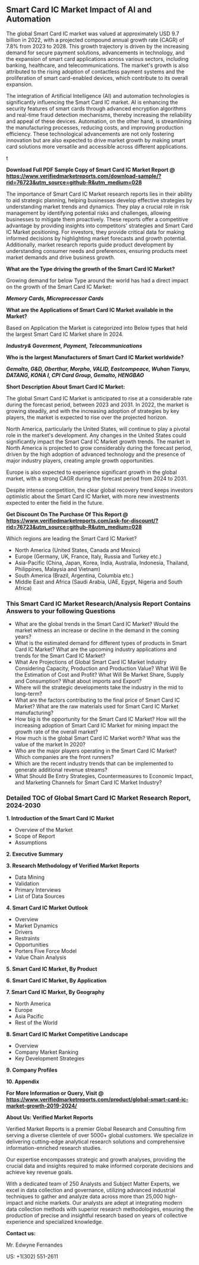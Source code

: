 <h2>Smart Card IC Market Impact of AI and Automation</h2><p>The global Smart Card IC market was valued at approximately USD 9.7 billion in 2022, with a projected compound annual growth rate (CAGR) of 7.8% from 2023 to 2028. This growth trajectory is driven by the increasing demand for secure payment solutions, advancements in technology, and the expansion of smart card applications across various sectors, including banking, healthcare, and telecommunications. The market's growth is also attributed to the rising adoption of contactless payment systems and the proliferation of smart card-enabled devices, which contribute to its overall expansion.</p><p>The integration of Artificial Intelligence (AI) and automation technologies is significantly influencing the Smart Card IC market. AI is enhancing the security features of smart cards through advanced encryption algorithms and real-time fraud detection mechanisms, thereby increasing the reliability and appeal of these devices. Automation, on the other hand, is streamlining the manufacturing processes, reducing costs, and improving production efficiency. These technological advancements are not only fostering innovation but are also expected to drive market growth by making smart card solutions more versatile and accessible across different applications.</p>t</p><p id="" class=""><strong>Download Full PDF Sample Copy of Smart Card IC Market Report @ <a href="https://www.verifiedmarketreports.com/download-sample/?rid=76723&utm_source=github-R&utm_medium=028" target="_blank">https://www.verifiedmarketreports.com/download-sample/?rid=76723&utm_source=github-R&utm_medium=028</a></strong></p><p>The importance of&nbsp;Smart Card IC Market research reports lies in their ability to aid strategic planning, helping businesses develop effective strategies by understanding market trends and dynamics. They play a crucial role in risk management by identifying potential risks and challenges, allowing businesses to mitigate them proactively. These reports offer a competitive advantage by providing insights into competitors' strategies and Smart Card IC Market positioning. For investors, they provide critical data for making informed decisions by highlighting market forecasts and growth potential. Additionally, market research reports guide product development by understanding consumer needs and preferences, ensuring products meet market demands and drive business growth.</p><p><strong>What are the&nbsp;Type driving the growth of the Smart Card IC Market?</strong></p><p id="" class="">Growing demand for below Type around the world has had a direct impact on the growth of the Smart Card IC Market:</p><em><strong>Memory Cards, Microprocessor Cards</strong></em></p><strong>What are the&nbsp;Applications&nbsp;of Smart Card IC Market available in the Market?</strong></p><p id="" class="">Based on Application the Market is categorized into Below types that held the largest Smart Card IC Market share In 2024.</p><em><strong>Industry& Goverment, Payment, Telecommunications</strong></em></p><strong>Who is the largest Manufacturers of Smart Card IC Market worldwide?</strong></p><p><em><strong>Gemalto, G&D, Oberthur, Morpho, VALID, Eastcompeace, Wuhan Tianyu, DATANG, KONA I, CPI Card Group, Gemalto, HENGBAO</strong></em></p><p id="" class=""><strong>Short Description About Smart Card IC Market:</strong></p><p>The global Smart Card IC Market is anticipated to rise at a considerable rate during the forecast period, between 2023 and 2031. In 2022, the market is growing steadily, and with the increasing adoption of strategies by key players, the market is expected to rise over the projected horizon.</p><p>North America, particularly the United States, will continue to play a pivotal role in the market's development. Any changes in the United States could significantly impact the Smart Card IC Market growth trends. The market in North America is projected to grow considerably during the forecast period, driven by the high adoption of advanced technology and the presence of major industry players, creating ample growth opportunities.</p><p>Europe is also expected to experience significant growth in the global market, with a strong CAGR during the forecast period from 2024 to 2031.</p><p>Despite intense competition, the clear global recovery trend keeps investors optimistic about the Smart Card IC Market, with more new investments expected to enter the field in the future.</p><p id="" class=""><strong>Get Discount On The Purchase Of This Report @ <a href="https://www.verifiedmarketreports.com/ask-for-discount/?rid=76723&utm_source=github-R&utm_medium=028" target="_blank">https://www.verifiedmarketreports.com/ask-for-discount/?rid=76723&utm_source=github-R&utm_medium=028</a></strong></p>Which regions are leading the Smart Card IC Market?</p><ul><li>North America (United States, Canada and Mexico)</li><li>Europe (Germany, UK, France, Italy, Russia and Turkey etc.)</li><li>Asia-Pacific (China, Japan, Korea, India, Australia, Indonesia, Thailand, Philippines, Malaysia and Vietnam)</li><li>South America (Brazil, Argentina, Columbia etc.)</li><li>Middle East and Africa (Saudi Arabia, UAE, Egypt, Nigeria and South Africa)</li></ul><h3 id="" class="">This Smart Card IC Market Research/Analysis Report Contains Answers to your following Questions</h3><ul><li>What are the global trends in the Smart Card IC Market? Would the market witness an increase or decline in the demand in the coming years?</li><li>What is the estimated demand for different types of products in Smart Card IC Market? What are the upcoming industry applications and trends for the Smart Card IC Market?</li><li>What Are Projections of Global Smart Card IC Market Industry Considering Capacity, Production and Production Value? What Will Be the Estimation of Cost and Profit? What Will Be Market Share, Supply and Consumption? What about imports and Export?</li><li>Where will the strategic developments take the industry in the mid to long-term?</li><li>What are the factors contributing to the final price of Smart Card IC Market? What are the raw materials used for Smart Card IC Market manufacturing?</li><li>How big is the opportunity for the Smart Card IC Market? How will the increasing adoption of Smart Card IC Market for mining impact the growth rate of the overall market?</li><li>How much is the global Smart Card IC Market worth? What was the value of the market In 2020?</li><li>Who are the major players operating in the Smart Card IC Market? Which companies are the front runners?</li><li>Which are the recent industry trends that can be implemented to generate additional revenue streams?</li><li>What Should Be Entry Strategies, Countermeasures to Economic Impact, and Marketing Channels for Smart Card IC Market Industry?</li></ul><h3 id="" class="">Detailed TOC of Global Smart Card IC Market Research Report, 2024-2030</h3><p id="" class=""><strong>1. Introduction of the Smart Card IC Market</strong></p><ul><li>Overview of the Market</li><li>Scope of Report</li><li>Assumptions</li></ul><p id="" class=""><strong>2. Executive Summary</strong></p><p id="" class=""><strong>3. Research Methodology of Verified Market Reports</strong></p><ul><li>Data Mining</li><li>Validation</li><li>Primary Interviews</li><li>List of Data Sources</li></ul><p id="" class=""><strong>4. Smart Card IC Market Outlook</strong></p><ul><li>Overview</li><li>Market Dynamics</li><li>Drivers</li><li>Restraints</li><li>Opportunities</li><li>Porters Five Force Model</li><li>Value Chain Analysis</li></ul><p id="" class=""><strong>5. Smart Card IC Market, By Product</strong></p><p id="" class=""><strong>6. Smart Card IC Market, By Application</strong></p><p id="" class=""><strong>7. Smart Card IC Market, By Geography</strong></p><ul><li>North America</li><li>Europe</li><li>Asia Pacific</li><li>Rest of the World</li></ul><p id="" class=""><strong>8. Smart Card IC Market Competitive Landscape</strong></p><ul><li>Overview</li><li>Company Market Ranking</li><li>Key Development Strategies</li></ul><p id="" class=""><strong>9. Company Profiles</strong></p><p id="" class=""><strong>10. Appendix</strong></p><p id="" class=""><strong>For More Information or Query, Visit @ <a href="https://www.verifiedmarketreports.com/product/global-smart-card-ic-market-growth-2019-2024/" target="_blank">https://www.verifiedmarketreports.com/product/global-smart-card-ic-market-growth-2019-2024/</a></strong></p><p id="" class=""><strong>About Us: Verified Market Reports</strong></p><p id="" class="">Verified Market Reports is a premier Global Research and Consulting firm serving a diverse clientele of over 5000+ global customers. We specialize in delivering cutting-edge analytical research solutions and comprehensive information-enriched research studies.</p><p id="" class="">Our expertise encompasses strategic and growth analyses, providing the crucial data and insights required to make informed corporate decisions and achieve key revenue goals.</p><p id="" class="">With a dedicated team of 250 Analysts and Subject Matter Experts, we excel in data collection and governance, utilizing advanced industrial techniques to gather and analyze data across more than 25,000 high-impact and niche markets. Our analysts are adept at integrating modern data collection methods with superior research methodologies, ensuring the production of precise and insightful research based on years of collective experience and specialized knowledge.</p><p id="" class=""><strong>Contact us:</strong></p><p id="" class="">Mr. Edwyne Fernandes</p><p id="" class="">US: +1(302) 551-2611</p>